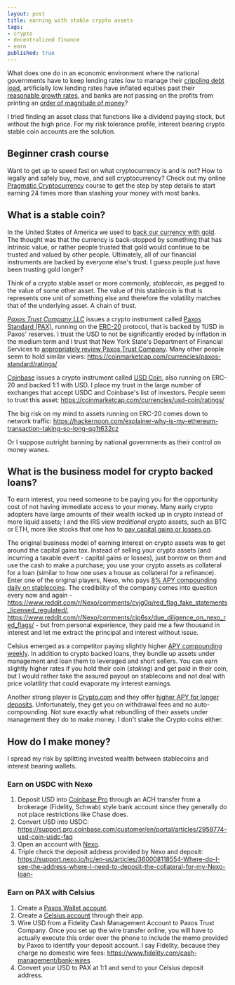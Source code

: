 ```yaml
---
layout: post
title: earning with stable crypto assets
tags:
- crypto
- decentralized finance
- earn
published: true
---
```

What does one do in an economic environment where the national governments have to keep lending rates low
to manage their [crippling debt load](https://en.wikipedia.org/wiki/List_of_countries_by_external_debt),
artificially low lending rates have inflated equities past their [reasonable growth rates](https://www.investopedia.com/terms/p/price-earningsratio.asp),
and banks are not passing on the profits from printing an [order of magnitude of money](https://www.investopedia.com/terms/t/tier-1-leverage-ratio.asp)?

I tried finding an asset class that functions like a dividend paying stock, but without the high price.
For my risk tolerance profile, interest bearing crypto stable coin accounts are the solution.

## Beginner crash course
Want to get up to speed fast on what cryptocurrency is and is not? How to legally and safely buy, move, and sell cryptocurrency?
Check out my online [Pragmatic Cryptocurrency](https://learn.vraidsys.com/?memberpressproduct=pragmatic-cryptocurrency)
course to get the step by step details to start earning 24 times more than stashing your money with most banks. 

## What is a stable coin?
In the United States of America we used to [back our currency with gold](https://www.investopedia.com/ask/answers/09/gold-standard.asp).
The thought was that the currency is back-stopped by something that has intrinsic value, or rather people trusted that gold would continue to be
trusted and valued by other people. Ultimately, all of our financial instruments are backed by everyone else's trust.
I guess people just have been trusting gold longer?

Think of a crypto stable asset or more commonly, _stablecoin_, as pegged to the value of some other asset.
The value of this stablecoin is that is represents one unit of something else and therefore the volatility
matches that of the underlying asset. A chain of trust.

[_Paxos Trust Company LLC_](https://www.paxos.com/) issues a crypto instrument
called [Paxos Standard (PAX)](https://www.paxos.com/pax/), running on the
[ERC-20](https://www.investopedia.com/news/what-erc20-and-what-does-it-mean-ethereum/) protocol, that
is backed by 1USD in Paxos' reserves. I trust the USD to not be significantly eroded by inflation in the medium term and
I trust that New York State's Department of Financial Services to [appropriately review Paxos Trust Company](https://www.dfs.ny.gov/about/press/pr1809101.htm).
Many other people seem to hold similar views: <https://coinmarketcap.com/currencies/paxos-standard/ratings/>

[Coinbase](https://www.coinbase.com/about) issues a crypto instrument called [USD Coin](https://www.centre.io/usdc),
also running on ERC-20 and backed 1:1 with USD. I place my trust in the large number of exchanges that accept USDC
and Coinbase's list of investors. People seem to trust this asset: <https://coinmarketcap.com/currencies/usd-coin/ratings/>

The big risk on my mind to assets running on ERC-20 comes down to network traffic: <https://hackernoon.com/explainer-why-is-my-ethereum-transaction-taking-so-long-qg1t632cz>

Or I suppose outright banning by national governments as their control on money wanes.

## What is the business model for crypto backed loans?
To earn interest, you need someone to be paying you for the opportunity cost of not having immediate access to your money.
Many early crypto adopters have large amounts of their wealth locked up in crypto instead of more liquid assets;
I and the IRS view _traditional_ crypto assets, such as BTC or ETH, more like stocks that one has to [pay capital gains or losses on](https://www.irs.gov/pub/irs-drop/n-14-21.pdf).

The original business model of earning interest on crypto assets was to get around the capital gains tax.
Instead of selling your crypto assets (and incurring a taxable event - capital gains or losses),
just borrow on them and use the cash to make a purchase;
you use your crypto assets as collateral for a loan (similar to how one uses a house as collateral for a refinance).
Enter one of the original players, Nexo, who pays [8% APY compounding daily on stablecoins](https://nexo.io/earn-interest).
The credibility of the company comes into question every now and again - <https://www.reddit.com/r/Nexo/comments/cvjg0q/red_flag_fake_statements_licensed_regulated/>, <https://www.reddit.com/r/Nexo/comments/cjp6sx/due_diligence_on_nexo_red_flags/> - but from personal experience,
they paid me a few thousand in interest and let me extract the principal and interest without issue.

Celsius emerged as a competitor paying slightly higher [APY compounding weekly](https://celsius.network/earn-interest-on-your-crypto/).
In addition to crypto backed loans, they bundle up assets under management and loan them to leveraged and short sellers.
You can earn slightly higher rates if you hold their coin (_staking_) and get paid in their coin, but I would rather take the assured payout
on stablecoins and not deal with price volatility that could evaporate my interest earnings.

Another strong player is [Crypto.com](https://platinum.crypto.com/r/j9cd8tadum) and they offer [higher APY for longer deposits](https://crypto.com/en/earn.html).
Unfortunately, they get you on withdrawal fees and no auto-compounding. Not sure exactly what rebundling of their
assets under management they do to make money. I don't stake the Crypto coins either.

## How do I make money?
I spread my risk by splitting invested wealth between stablecoins and interest bearing wallets.

### Earn on USDC with Nexo
1. Deposit USD into [Coinbase Pro](https://pro.coinbase.com) through an ACH transfer from a brokerage (Fidelity, Schwab) style bank account since they generally do not place restrictions like Chase does.
1. Convert USD into USDC: <https://support.pro.coinbase.com/customer/en/portal/articles/2958774-usd-coin-usdc-faq>
1. Open an account with [Nexo](https://nexo.io/?u=5cfd55180794714d172230f4).
1. Triple check the deposit address provided by Nexo and deposit: <https://support.nexo.io/hc/en-us/articles/360008118554-Where-do-I-see-the-address-where-I-need-to-deposit-the-collateral-for-my-Nexo-loan->

### Earn on PAX with Celsius
1. Create a [Paxos Wallet account](https://account.paxos.com/wallet).
1. Create a [Celsius account](https://celsiusnetwork.app.link/139363bfc0) through their app.
1. Wire USD from a Fidelity Cash Management Account to Paxos Trust Company.
Once you set up the wire transfer online, you will have to actually execute this order over the phone to include the memo provided by Paxos to identify your deposit account.
I say Fidelity, because they charge no domestic wire fees: <https://www.fidelity.com/cash-management/bank-wires>
1. Convert your USD to PAX at 1:1 and send to your Celsius deposit address.
